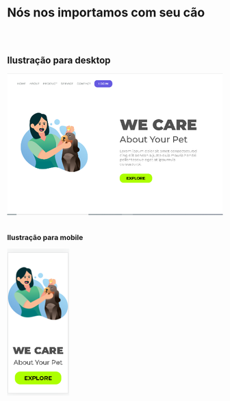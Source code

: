 <h1> Nós nos importamos com seu cão </h1>
<br>
<br>
<h2> Ilustração para desktop </h2>
<Img src="https://github.com/Carlosprogramador84/n-s-nos-importamos-com-seu-c-o/blob/master/img%20desktop.png?raw=true"/>
<br>
<br>
<h3> Ilustração para mobile </h3>
<img src="https://github.com/Carlosprogramador84/n-s-nos-importamos-com-seu-c-o/blob/master/img%20mobile.png?raw=true"/>

